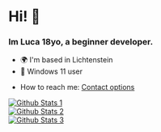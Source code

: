 <h1 align="left">Hi! 👋</h1>
<h3 align="left">Im Luca 18yo, a beginner developer.</h3>

* 🌍 I'm based in Lichtenstein
* :penguin: Windows 11 user
<!--* :key: GPG key: [B613E8FB9BC34761](https://raw.githubusercontent.com/lvcq1/lvcq1/master/gpg.key) -->
* How to reach me: <a rel="me" href="https://lvcq1.github.io">Contact options</a>
<!-- - 📫 How to reach me: [me@lvcq.xyz](mailto:me@lvcq.xyz) -->
<a href="https://github-readme-stats.vercel.app/api?username=lvcq1&theme=vue-dark&hide_border=true&include_all_commits=false&count_private=false" target="_blank"><img alt="Github Stats 1" src="https://github-readme-stats.vercel.app/api?username=lvcq1&theme=vue-dark&hide_border=true&include_all_commits=false&count_private=false" /></a>
<br />
<a href="https://github-readme-streak-stats.herokuapp.com/?user=lvcq1&theme=vue-dark&hide_border=true" target="_blank"><img alt="Github Stats 2" src="https://github-readme-streak-stats.herokuapp.com/?user=lvcq1&theme=vue-dark&hide_border=true" /></a>
<br />
<a href="https://github-readme-stats.vercel.app/api/top-langs/?username=lvcq1&theme=vue-dark&hide_border=true&include_all_commits=false&count_private=false&layout=compact" target="_blank"><img alt="Github Stats 3" src="https://github-readme-stats.vercel.app/api/top-langs/?username=lvcq1&theme=vue-dark&hide_border=true&include_all_commits=false&count_private=false&layout=compact" /></a>
